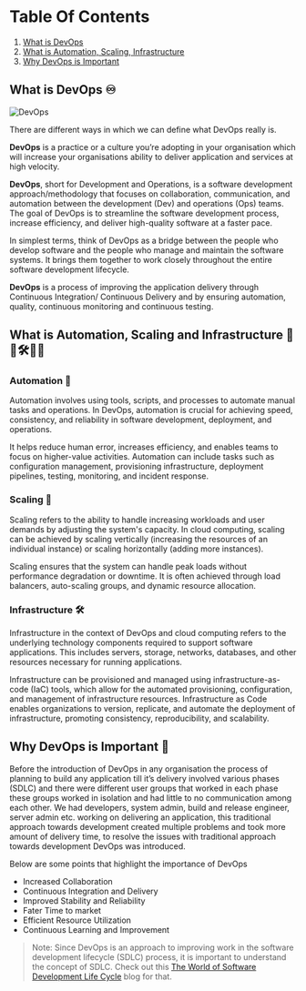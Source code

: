 # Table Of Contents
1. [What is DevOps](#https://github.com/NegiPrashant33/90DaysOfDevOps/blob/main/day01/answers.md#what-is-devops-%EF%B8%8F)
2. [What is Automation, Scaling, Infrastructure](#https://github.com/NegiPrashant33/90DaysOfDevOps/blob/main/day01/answers.md#what-is-automation-scaling-and-infrastructure-%EF%B8%8F)
3. [Why DevOps is Important](#https://github.com/NegiPrashant33/90DaysOfDevOps/blob/main/day01/answers.md#why-devops-is-important-)



## What is DevOps ♾️

![DevOps](https://miro.medium.com/v2/resize:fit:720/0*NXlBkHolIQvfO_Rr)

There are different ways in which we can define what DevOps really is.

**DevOps** is a practice or a culture you’re adopting in your organisation which will increase your organisations ability to deliver application and services at high velocity.

**DevOps**, short for Development and Operations, is a software development approach/methodology  that focuses on collaboration, communication, and automation between the development (Dev) and operations (Ops) teams. The goal of DevOps is to streamline the software development process, increase efficiency, and deliver high-quality software at a faster pace.

In simplest terms, think of DevOps as a bridge between the people who develop software and the people who manage and maintain the software systems. It brings them together to work closely throughout the entire software development lifecycle.

**DevOps** is a process of improving the application delivery through Continuous Integration/ Continuous Delivery and by ensuring automation, quality, continuous monitoring and continuous testing.


## What is Automation, Scaling and Infrastructure 🤖🚀🛠️👩‍💻

### Automation 🤖
Automation involves using tools, scripts, and processes to automate manual tasks and operations. In DevOps, automation is crucial for achieving speed, consistency, and reliability in software development, deployment, and operations. 

It helps reduce human error, increases efficiency, and enables teams to focus on higher-value activities. Automation can include tasks such as configuration management, provisioning infrastructure, deployment pipelines, testing, monitoring, and incident response.

### Scaling 🚀
Scaling refers to the ability to handle increasing workloads and user demands by adjusting the system's capacity. In cloud computing, scaling can be achieved by scaling vertically (increasing the resources of an individual instance) or scaling horizontally (adding more instances). 

Scaling ensures that the system can handle peak loads without performance degradation or downtime. It is often achieved through load balancers, auto-scaling groups, and dynamic resource allocation.

### Infrastructure 🛠️
Infrastructure in the context of DevOps and cloud computing refers to the underlying technology components required to support software applications. This includes servers, storage, networks, databases, and other resources necessary for running applications. 

Infrastructure can be provisioned and managed using infrastructure-as-code (IaC) tools, which allow for the automated provisioning, configuration, and management of infrastructure resources. Infrastructure as Code enables organizations to version, replicate, and automate the deployment of infrastructure, promoting consistency, reproducibility, and scalability.




## Why DevOps is Important 💯

Before the introduction of DevOps in any organisation the process of planning to build any application till it’s delivery involved various phases (SDLC) and there were different user groups that worked in each phase these groups worked in isolation and had little to no communication among each other. We had developers, system admin, build and release engineer, server admin etc. working on delivering an application, this traditional approach towards development created multiple problems and took more amount of delivery time, to resolve the issues with traditional approach towards development DevOps was introduced.

Below are some points that highlight the importance of DevOps

- Increased Collaboration
- Continuous Integration and Delivery
- Improved Stability and Reliability
- Fater Time to market
- Efficient Resource Utilization
- Continuous Learning and Improvement

> Note: Since DevOps is an approach to improving work in the software development lifecycle (SDLC) process, it is important to understand the concept of SDLC. Check out this [The World of Software Development Life Cycle](https://blog.testproject.io/2021/03/08/the-world-of-software-development-life-cycle/) blog for that. 
